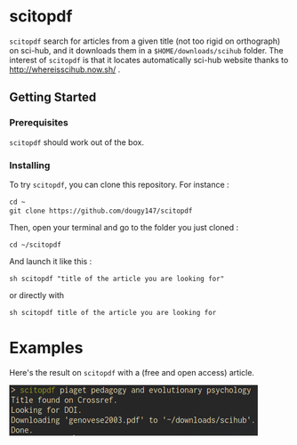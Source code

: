 # scitopdf

`scitopdf` search for articles from a given title (not too rigid on orthograph) on sci-hub, and it downloads them in a `$HOME/downloads/scihub` folder. The interest of `scitopdf` is that it locates automatically sci-hub website thanks to http://whereisscihub.now.sh/ .

## Getting Started

### Prerequisites

`scitopdf` should work out of the box.

### Installing

To try `scitopdf`, you can clone this repository. For instance :

```
cd ~
git clone https://github.com/dougy147/scitopdf
```

Then, open your terminal and go to the folder you just cloned :

```
cd ~/scitopdf
```

And launch it like this :

```
sh scitopdf "title of the article you are looking for"
```

or directly with

```
sh scitopdf title of the article you are looking for
```

# Examples

Here's the result on `scitopdf` with a (free and open access) article.

![](images/example1.png)


